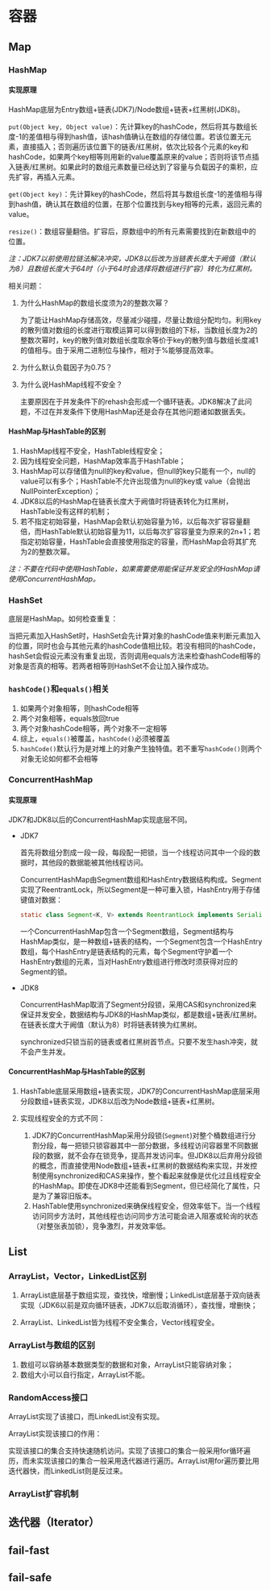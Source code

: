 # 容器

## Map

### HashMap

#### 实现原理

HashMap底层为Entry数组+链表(JDK7)/Node数组+链表+红黑树(JDK8)。

`put(Object key, Object value)`：先计算key的hashCode，然后将其与数组长度-1的差值相与得到hash值，该hash值确认在数组的存储位置。若该位置无元素，直接插入；否则遍历该位置下的链表/红黑树，依次比较各个元素的key和hashCode，如果两个key相等则用新的value覆盖原来的value；否则将该节点插入链表/红黑树。如果此时的数组元素数量已经达到了容量与负载因子的乘积，应先扩容，再插入元素。

`get(Object key)`：先计算key的hashCode，然后将其与数组长度-1的差值相与得到hash值，确认其在数组的位置，在那个位置找到与key相等的元素，返回元素的value。

`resize()`：数组容量翻倍。扩容后，原数组中的所有元素需要找到在新数组中的位置。

_注：JDK7以前使用拉链法解决冲突，JDK8以后改为当链表长度大于阙值（默认为8）且数组长度大于64时（小于64时会选择将数组进行扩容）转化为红黑树。_

相关问题：

1. 为什么HashMap的数组长度须为2的整数次幂？

    为了能让HashMap存储高效，尽量减少碰撞，尽量让数组分配均匀。利用key的散列值对数组的长度进行取模运算可以得到数组的下标，当数组长度为2的整数次幂时，key的散列值对数组长度取余等价于key的散列值与数组长度减1的值相与。由于采用二进制位与操作，相对于%能够提高效率。

2. 为什么默认负载因子为0.75？

3. 为什么说HashMap线程不安全？

    主要原因在于并发条件下的rehash会形成一个循环链表。JDK8解决了此问题，不过在并发条件下使用HashMap还是会存在其他问题诸如数据丢失。

#### HashMap与HashTable的区别

1. HashMap线程不安全，HashTable线程安全；
2. 因为线程安全问题，HashMap效率高于HashTable；
3. HashMap可以存储值为null的key和value，但null的key只能有一个，null的value可以有多个；HashTable不允许出现值为null的key或
value（会抛出NullPointerException）；
4. JDK8以后的HashMap在链表长度大于阙值时将链表转化为红黑树，HashTable没有这样的机制；
5. 若不指定初始容量，HashMap会默认初始容量为16，以后每次扩容容量翻倍，而HashTable默认初始容量为11，以后每次扩容容量变为原来的2n+1；若指定初始容量，HashTable会直接使用指定的容量，而HashMap会将其扩充为2的整数次幂。

_注：不要在代码中使用HashTable，如果需要使用能保证并发安全的HashMap请使用ConcurrentHashMap。_

### HashSet

底层是HashMap。如何检查重复：

当把元素加入HashSet时，HashSet会先计算对象的hashCode值来判断元素加入的位置，同时也会与其他元素的hashCode值相比较。若没有相同的hashCode，hashSet会假设元素没有重复出现，否则调用equals方法来检查hashCode相等的对象是否真的相等。若两者相等则HashSet不会让加入操作成功。

### `hashCode()`和`equals()`相关

1. 如果两个对象相等，则hashCode相等
2. 两个对象相等，equals放回true
3. 两个对象hashCode相等，两个对象不一定相等
4. 综上，`equals()`被覆盖，`hashCode()`必须被覆盖
5. `hashCode()`默认行为是对堆上的对象产生独特值。若不重写`hashCode()`则两个对象无论如何都不会相等

### ConcurrentHashMap

#### 实现原理

JDK7和JDK8以后的ConcurrentHashMap实现底层不同。

- JDK7

    首先将数组分割成一段一段，每段配一把锁，当一个线程访问其中一个段的数据时，其他段的数据能被其他线程访问。

    ConcurrentHashMap由Segment数组和HashEntry数据结构构成。Segment实现了ReentrantLock，所以Segment是一种可重入锁，HashEntry用于存储键值对数据：

    ```java
    static class Segment<K, V> extends ReentrantLock implements Serializable {}
    ```

    一个ConcurrentHashMap包含一个Segment数组，Segment结构与HashMap类似，是一种数组+链表的结构，一个Segment包含一个HashEntry数组，每个HashEntry是链表结构的元素，每个Segment守护着一个HashEntry数组的元素，当对HashEntry数组进行修改时须获得对应的Segment的锁。

- JDK8

    ConcurrentHashMap取消了Segment分段锁，采用CAS和synchronized来保证并发安全，数据结构与JDK8的HashMap类似，都是数组+链表/红黑树。在链表长度大于阙值（默认为8）时将链表转换为红黑树。

    synchronized只锁当前的链表或者红黑树首节点。只要不发生hash冲突，就不会产生并发。

#### ConcurrentHashMap与HashTable的区别

1. HashTable底层采用数组+链表实现，JDK7的ConcurrentHashMap底层采用分段数组+链表实现，JDK8以后改为Node数组+链表+红黑树。

2. 实现线程安全的方式不同：

    1. JDK7的ConcurrentHashMap采用分段锁(`Segment`)对整个桶数组进行分割分段，每一把锁只锁容器其中一部分数据，多线程访问容器里不同数据段的数据，就不会存在锁竞争，提高并发访问率。但JDK8以后弃用分段锁的概念，而直接使用Node数组+链表+红黑树的数据结构来实现，并发控制使用synchronized和CAS来操作，整个看起来就像是优化过且线程安全的HashMap。即使在JDK8中还能看到Segment，但已经简化了属性，只是为了兼容旧版本。
    2. HashTable使用synchronized来确保线程安全，但效率低下。当一个线程访问同步方法时，其他线程也访问同步方法可能会进入阻塞或轮询的状态（对整张表加锁），竞争激烈，并发效率低。

## List

### ArrayList，Vector，LinkedList区别

1. ArrayList底层基于数组实现，查找快，增删慢；LinkedList底层基于双向链表实现（JDK6以前是双向循环链表，JDK7以后取消循环），查找慢，增删快；

2. ArrayList、LinkedList皆为线程不安全集合，Vector线程安全。

### ArrayList与数组的区别

1. 数组可以容纳基本数据类型的数据和对象，ArrayList只能容纳对象；
2. 数组大小可以自行指定，ArrayList不能。

### RandomAccess接口

ArrayList实现了该接口，而LinkedList没有实现。

ArrayList实现该接口的作用：

实现该接口的集合支持快速随机访问。实现了该接口的集合一般采用for循环遍历，而未实现该接口的集合一般采用迭代器进行遍历。ArrayList用for遍历要比用迭代器快，而LinkedList则是反过来。

### ArrayList扩容机制

## 迭代器（Iterator）

## fail-fast

## fail-safe

